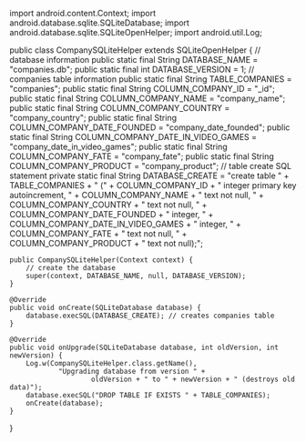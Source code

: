 import android.content.Context;
import android.database.sqlite.SQLiteDatabase;
import android.database.sqlite.SQLiteOpenHelper;
import android.util.Log;

public class CompanySQLiteHelper extends SQLiteOpenHelper {
    // database information
    public static final String DATABASE_NAME = "companies.db";
    public static final int DATABASE_VERSION = 1;
    // companies table information
    public static final String TABLE_COMPANIES = "companies";
    public static final String COLUMN_COMPANY_ID = "_id";
    public static final String COLUMN_COMPANY_NAME = "company_name";
    public static final String COLUMN_COMPANY_COUNTRY = "company_country";
    public static final String COLUMN_COMPANY_DATE_FOUNDED = "company_date_founded";
    public static final String COLUMN_COMPANY_DATE_IN_VIDEO_GAMES = "company_date_in_video_games";
    public static final String COLUMN_COMPANY_FATE = "company_fate";
    public static final String COLUMN_COMPANY_PRODUCT = "company_product";
    // table create SQL statement
    private static final String DATABASE_CREATE = "create table " +
            TABLE_COMPANIES + " (" +
            COLUMN_COMPANY_ID + " integer primary key autoincrement, " +
            COLUMN_COMPANY_NAME + " text not null, " +
            COLUMN_COMPANY_COUNTRY + " text not null, " +
            COLUMN_COMPANY_DATE_FOUNDED + " integer, " +
            COLUMN_COMPANY_DATE_IN_VIDEO_GAMES + " integer, " +
            COLUMN_COMPANY_FATE + " text not null, " +
            COLUMN_COMPANY_PRODUCT + " text not null);";

    public CompanySQLiteHelper(Context context) {
        // create the database
        super(context, DATABASE_NAME, null, DATABASE_VERSION);
    }

    @Override
    public void onCreate(SQLiteDatabase database) {
        database.execSQL(DATABASE_CREATE); // creates companies table
    }

    @Override
    public void onUpgrade(SQLiteDatabase database, int oldVersion, int newVersion) {
        Log.w(CompanySQLiteHelper.class.getName(),
                "Upgrading database from version " +
                        oldVersion + " to " + newVersion + " (destroys old data)");
        database.execSQL("DROP TABLE IF EXISTS " + TABLE_COMPANIES);
        onCreate(database);
    }
}
